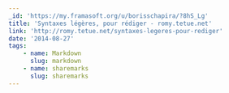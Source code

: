 ```yaml
---
_id: 'https://my.framasoft.org/u/borisschapira/?8hS_Lg'
title: 'Syntaxes légères, pour rédiger - romy.tetue.net'
link: 'http://romy.tetue.net/syntaxes-legeres-pour-rediger'
date: '2014-08-27'
tags:
    - name: Markdown
      slug: markdown
    - name: sharemarks
      slug: sharemarks
---
```


<div class="markdown"><p></p></div>
